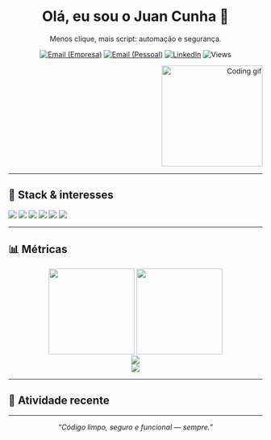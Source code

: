 <!-- Perfil: README do GitHub (JuanCunhaa) -->

<h1 align="center">Olá, eu sou o Juan Cunha 👋</h1>

<p align="center">
  Menos clique, mais script: automação e segurança.
</p>

<p align="center">
  <a href="mailto:juan.cunha@afrikatec.com.br"><img alt="Email (Empresa)" src="https://img.shields.io/badge/Email%20(Empresa)-informational?style=for-the-badge&logo=gmail"></a>
  <a href="mailto:juangigliotticunha09062006@gmail.com"><img alt="Email (Pessoal)" src="https://img.shields.io/badge/Email%20(Pessoal)-informational?style=for-the-badge&logo=gmail"></a>
  <a href="https://www.linkedin.com/in/juan--cunha/" target="_blank"><img alt="LinkedIn" src="https://img.shields.io/badge/LinkedIn-Conectar-blue?style=for-the-badge&logo=linkedin"></a>
  <img alt="Views" src="https://komarev.com/ghpvc/?username=JuanCunhaa&style=for-the-badge&color=grey"/>
</p>

<!-- GIF decorativo (opcional). Para remover, apague a linha abaixo. -->
<p align="right">
  <img src="https://media.giphy.com/media/L8K62iTDkzGX6/giphy.gif" width="200" alt="Coding gif"/>
</p>

---

## 🧰 Stack & interesses
<p>
  <img src="https://img.shields.io/badge/Node.js-339933?logo=node.js&logoColor=white"/>
  <img src="https://img.shields.io/badge/SQL-003B57?logo=sqlite&logoColor=white"/>
  <img src="https://img.shields.io/badge/YAML-CB171E?logo=yaml&logoColor=white"/>
  <img src="https://img.shields.io/badge/Bash-4EAA25?logo=gnubash&logoColor=white"/>
  <img src="https://img.shields.io/badge/PowerShell-5391FE?logo=powershell&logoColor=white"/>
  <img src="https://img.shields.io/badge/DevSecOps-000000?logo=github&logoColor=white"/>
</p>

---

## 📊 Métricas
<div align="center">

<!-- Stats principais -->
<img height="170" src="https://github-readme-stats.vercel.app/api?username=JuanCunhaa&show_icons=true&count_private=true&include_all_commits=true&hide_border=true&theme=github_dark" />
<img height="170" src="https://github-readme-stats.vercel.app/api/top-langs/?username=JuanCunhaa&layout=compact&langs_count=8&hide_border=true&theme=github_dark" />

<!-- Streak -->
<br/>
<img src="https://streak-stats.demolab.com?user=JuanCunhaa&theme=dark&hide_border=true" />

<!-- Troféus -->
<br/>
<img src="https://github-profile-trophy.vercel.app/?username=JuanCunhaa&theme=dracula&no-frame=true&margin-w=8&margin-h=8&row=1" />
</div>

---

## 🧭 Atividade recente
<!--START_SECTION:activity-->
<!--END_SECTION:activity-->

---

<p align="center">
  <i>“Código limpo, seguro e funcional — sempre.”</i>
</p>
